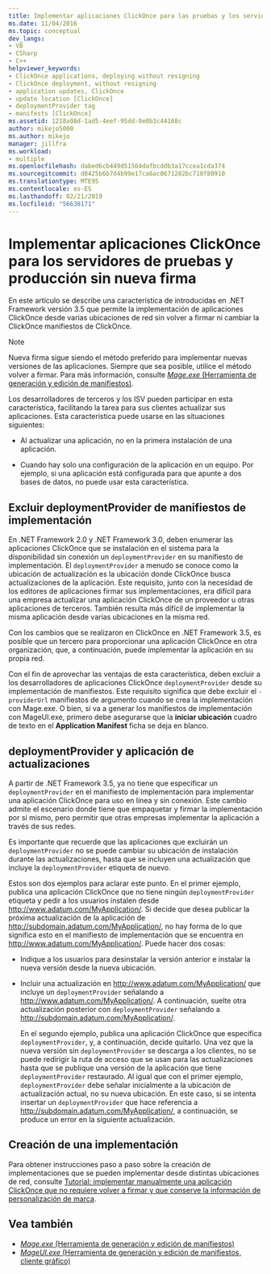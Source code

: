 ```yaml
---
title: Implementar aplicaciones ClickOnce para las pruebas y los servidores de producción sin nueva firma | Microsoft Docs
ms.date: 11/04/2016
ms.topic: conceptual
dev_langs:
- VB
- CSharp
- C++
helpviewer_keywords:
- ClickOnce applications, deploying without resigning
- ClickOnce deployment, without resigning
- application updates, ClickOnce
- update location [ClickOnce]
- deploymentProvider tag
- manifests [ClickOnce]
ms.assetid: 1218a98d-1ad5-4eef-95dd-0e0b3c44168c
author: mikejo5000
ms.author: mikejo
manager: jillfra
ms.workload:
- multiple
ms.openlocfilehash: dabed6cb449d51564dafbcddb3a17ccea1cda374
ms.sourcegitcommit: d0425b6b7d4b99e17ca6ac0671282bc718f80910
ms.translationtype: MTE95
ms.contentlocale: es-ES
ms.lasthandoff: 02/21/2019
ms.locfileid: "56638171"
---
```

# <a name="deploy-clickonce-applications-for-testing-and-production-servers-without-resigning"></a>Implementar aplicaciones ClickOnce para los servidores de pruebas y producción sin nueva firma
En este artículo se describe una característica de introducidas en .NET Framework versión 3.5 que permite la implementación de aplicaciones ClickOnce desde varias ubicaciones de red sin volver a firmar ni cambiar la ClickOnce manifiestos de ClickOnce.

> [!NOTE]
>  Nueva firma sigue siendo el método preferido para implementar nuevas versiones de las aplicaciones. Siempre que sea posible, utilice el método volver a firmar. Para más información, consulte [*Mage.exe* (Herramienta de generación y edición de manifiestos)](/dotnet/framework/tools/mage-exe-manifest-generation-and-editing-tool).

 Los desarrolladores de terceros y los ISV pueden participar en esta característica, facilitando la tarea para sus clientes actualizar sus aplicaciones. Esta característica puede usarse en las situaciones siguientes:

-   Al actualizar una aplicación, no en la primera instalación de una aplicación.

-   Cuando hay solo una configuración de la aplicación en un equipo. Por ejemplo, si una aplicación está configurada para que apunte a dos bases de datos, no puede usar esta característica.

## <a name="exclude-deploymentprovider-from-deployment-manifests"></a>Excluir deploymentProvider de manifiestos de implementación
 En .NET Framework 2.0 y .NET Framework 3.0, deben enumerar las aplicaciones ClickOnce que se instalación en el sistema para la disponibilidad sin conexión un `deploymentProvider` en su manifiesto de implementación. El `deploymentProvider` a menudo se conoce como la ubicación de actualización es la ubicación donde ClickOnce busca actualizaciones de la aplicación. Este requisito, junto con la necesidad de los editores de aplicaciones firmar sus implementaciones, era difícil para una empresa actualizar una aplicación ClickOnce de un proveedor u otras aplicaciones de terceros. También resulta más difícil de implementar la misma aplicación desde varias ubicaciones en la misma red.

 Con los cambios que se realizaron en ClickOnce en .NET Framework 3.5, es posible que un tercero para proporcionar una aplicación ClickOnce en otra organización, que, a continuación, puede implementar la aplicación en su propia red.

 Con el fin de aprovechar las ventajas de esta característica, deben excluir a los desarrolladores de aplicaciones ClickOnce `deploymentProvider` desde su implementación de manifiestos. Este requisito significa que debe excluir el `-providerUrl` manifiestos de argumento cuando se crea la implementación con Mage.exe. O bien, si va a generar los manifiestos de implementación con MageUI.exe, primero debe asegurarse que la **iniciar ubicación** cuadro de texto en el **Application Manifest** ficha se deja en blanco.

## <a name="deploymentprovider-and-application-updates"></a>deploymentProvider y aplicación de actualizaciones
 A partir de .NET Framework 3.5, ya no tiene que especificar un `deploymentProvider` en el manifiesto de implementación para implementar una aplicación ClickOnce para uso en línea y sin conexión. Este cambio admite el escenario donde tiene que empaquetar y firmar la implementación por sí mismo, pero permitir que otras empresas implementar la aplicación a través de sus redes.

 Es importante que recuerde que las aplicaciones que excluirán un `deploymentProvider` no se puede cambiar su ubicación de instalación durante las actualizaciones, hasta que se incluyen una actualización que incluye la `deploymentProvider` etiqueta de nuevo.

 Estos son dos ejemplos para aclarar este punto. En el primer ejemplo, publica una aplicación ClickOnce que no tiene ningún `deploymentProvider` etiqueta y pedir a los usuarios instalen desde http://www.adatum.com/MyApplication/. Si decide que desea publicar la próxima actualización de la aplicación de http://subdomain.adatum.com/MyApplication/, no hay forma de lo que significa esto en el manifiesto de implementación que se encuentra en http://www.adatum.com/MyApplication/. Puede hacer dos cosas:

- Indique a los usuarios para desinstalar la versión anterior e instalar la nueva versión desde la nueva ubicación.

- Incluir una actualización en http://www.adatum.com/MyApplication/ que incluye un `deploymentProvider` señalando a http://www.adatum.com/MyApplication/. A continuación, suelte otra actualización posterior con `deploymentProvider` señalando a http://subdomain.adatum.com/MyApplication/.

  En el segundo ejemplo, publica una aplicación ClickOnce que especifica `deploymentProvider`, y, a continuación, decide quitarlo. Una vez que la nueva versión sin `deploymentProvider` se descarga a los clientes, no se puede redirigir la ruta de acceso que se usan para las actualizaciones hasta que se publique una versión de la aplicación que tiene `deploymentProvider` restaurado. Al igual que con el primer ejemplo, `deploymentProvider` debe señalar inicialmente a la ubicación de actualización actual, no su nueva ubicación. En este caso, si se intenta insertar un `deploymentProvider` que hace referencia a http://subdomain.adatum.com/MyApplication/, a continuación, se produce un error en la siguiente actualización.

## <a name="create-a-deployment"></a>Creación de una implementación
 Para obtener instrucciones paso a paso sobre la creación de implementaciones que se pueden implementar desde distintas ubicaciones de red, consulte [Tutorial: implementar manualmente una aplicación ClickOnce que no requiere volver a firmar y que conserve la información de personalización de marca](../deployment/walkthrough-manually-deploying-a-clickonce-app-no-re-signing-required.md).

## <a name="see-also"></a>Vea también
- [*Mage.exe* (Herramienta de generación y edición de manifiestos)](/dotnet/framework/tools/mage-exe-manifest-generation-and-editing-tool)
- [*MageUI.exe* (Herramienta de generación y edición de manifiestos, cliente gráfico)](/dotnet/framework/tools/mageui-exe-manifest-generation-and-editing-tool-graphical-client)